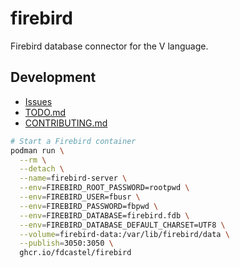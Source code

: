 # firebird

Firebird database connector for the V language.

## Development

- [Issues](https://github.com/einar-hjortdal/firebird/issues)
- [TODO.md](./TODO.md)
- [CONTRIBUTING.md](./CONTRIBUTING.md)

```bash
# Start a Firebird container
podman run \
  --rm \
  --detach \
  --name=firebird-server \
  --env=FIREBIRD_ROOT_PASSWORD=rootpwd \
  --env=FIREBIRD_USER=fbusr \
  --env=FIREBIRD_PASSWORD=fbpwd \
  --env=FIREBIRD_DATABASE=firebird.fdb \
  --env=FIREBIRD_DATABASE_DEFAULT_CHARSET=UTF8 \
  --volume=firebird-data:/var/lib/firebird/data \
  --publish=3050:3050 \
  ghcr.io/fdcastel/firebird
```
